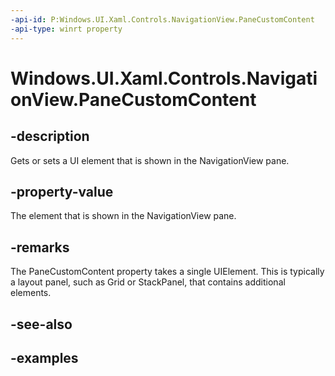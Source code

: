 ```yaml
---
-api-id: P:Windows.UI.Xaml.Controls.NavigationView.PaneCustomContent
-api-type: winrt property
---
```


<!-- Property syntax.
public UIElement PaneCustomContent { get;  set; }
-->

# Windows.UI.Xaml.Controls.NavigationView.PaneCustomContent

## -description

Gets or sets a UI element that is shown in the NavigationView pane.

## -property-value

The element that is shown in the NavigationView pane.

## -remarks

The PaneCustomContent property takes a single UIElement. This is typically a layout panel, such as Grid or StackPanel, that contains additional elements.

## -see-also

## -examples

